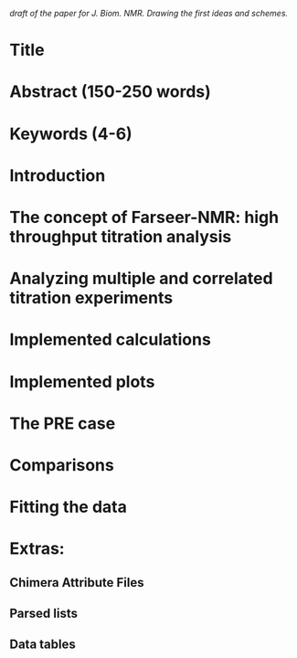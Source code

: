_draft of the paper for J. Biom. NMR. Drawing the first ideas and schemes._

# Title

# Abstract (150-250 words)

# Keywords (4-6)

# Introduction

# The concept of Farseer-NMR: high throughput titration analysis

# Analyzing multiple and correlated titration experiments

# Implemented calculations

# Implemented plots

# The PRE case

# Comparisons

# Fitting the data

# Extras:
## Chimera Attribute Files
## Parsed lists
## Data tables

